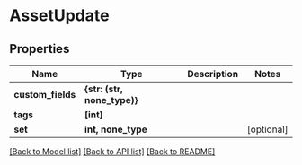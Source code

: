 # AssetUpdate


## Properties
Name | Type | Description | Notes
------------ | ------------- | ------------- | -------------
**custom_fields** | **{str: (str, none_type)}** |  | 
**tags** | **[int]** |  | 
**set** | **int, none_type** |  | [optional] 

[[Back to Model list]](../#documentation-for-models) [[Back to API list]](../#documentation-for-api-endpoints) [[Back to README]](../)


